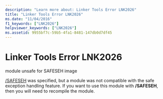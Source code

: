 ```yaml
---
description: "Learn more about: Linker Tools Error LNK2026"
title: "Linker Tools Error LNK2026"
ms.date: "11/04/2016"
f1_keywords: ["LNK2026"]
helpviewer_keywords: ["LNK2026"]
ms.assetid: 9955bf7c-59b5-4fa1-8481-147db0d7df45
---
```

# Linker Tools Error LNK2026

module unsafe for SAFESEH image

[/SAFESEH](../../build/reference/safeseh-image-has-safe-exception-handlers.md) was specified, but a module was not compatible with the safe exception handling feature. If you want to use this module with **/SAFESEH**, then you will need to recompile the module.
